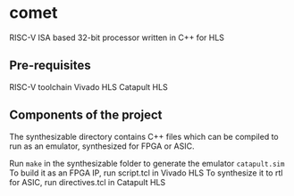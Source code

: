 # comet
RISC-V ISA based 32-bit processor written in C++ for HLS

## Pre-requisites
RISC-V toolchain
Vivado HLS
Catapult HLS

## Components of the project

The synthesizable directory contains C++ files which can be compiled to run as an emulator, synthesized for FPGA or ASIC.

Run `make` in the synthesizable folder to generate the emulator `catapult.sim`
To build it as an FPGA IP, run script.tcl in Vivado HLS 
To synthesize it to rtl for ASIC, run directives.tcl in Catapult HLS

